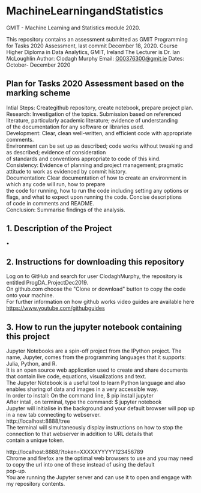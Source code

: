 # MachineLearningandStatistics
GMIT - Machine Learning and Statistics module 2020. 


This repository contains an assessment submitted as GMIT Programming for Tasks 2020 Assessment, last commit December 18, 2020.
Course Higher Diploma in Data Analytics, GMIT, Ireland
The Lecturer is Dr. Ian McLoughlin
Author: Clodagh Murphy
Email: G00376300@gmit.ie
Dates: October- December 2020

## Plan for Tasks 2020 Assessment based on the marking scheme
Intial Steps: Creategithub repository, create notebook, prepare project plan.<br>
Research: Investigation of the topics.  Submission based on referenced literature, particularly academic literature; evidence of understanding<br>
of the documentation for any software or libraries used.<br>
Development: Clear, clean well-written, and efficient code with appropriate comments.<br>
Environment can be set up as described; code works without tweaking and as described;  evidence of consideration<br>
of standards and conventions appropriate to code of this kind.<br>
Consistency: Evidence of planning and project management; pragmatic attitude to work as evidenced by commit history.<br>
Documentation: Clear documentation of how to create an environment in which any code will run, how to prepare<br>
the code for running, how to run the code including setting any options or flags, and what to expect upon running the code. Concise descriptions<br>
of code in comments and README.<br>
Conclusion: Summarise findings of the analysis.<br>

## 1. Description of the Project
• 

## 2. Instructions for downloading this repository
Log on to GitHub and search for user ClodaghMurphy, the repository is entitled ProgDA_ProjectDec2019.<br>
On github.com choose the "Clone or download" button to copy the code onto your machine.<br>
For further information on how github works video guides are available here https://www.youtube.com/githubguides<br>

## 3. How to run the jupyter notebook containing this project 
Jupyter Notebooks are a spin-off project from the IPython project. The name, Jupyter, comes from the programming languages that it supports: Julia, Python, and R.<br>
It is an open source web application used to create and share documents that contain live code, equations, visualizations and text.<br>
The Jupyter Notebook is a useful tool to learn Python language and also enables sharing of data and images in a very accessible way.<br>
In order to install: On the command line, $ pip install jupyter<br>
After intall, on terminal, type the command: $ jupyter notebook<br>
Jupyter will initialise in the background and your default browser will pop up in a new tab connecting to webserver.<br> http://localhost:8888/tree<br>
The terminal will simultaneously display instructions on how to stop the connection to that webserver in addition to URL details that <br>contain a unique token.<br>

http://localhost:8888/?token=XXXXXYYYYY123456789<br>
Chrome and firefox are the optimal web browsers to use and you may need to copy the url into one of these instead of using the default<br> pop-up.<br>
You are running the Jupyter server and can use it to open and engage with my repository contents.<br>

